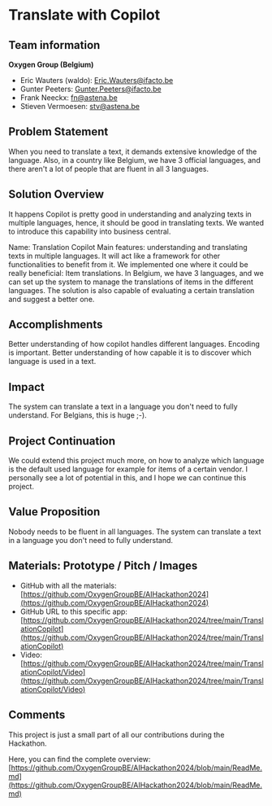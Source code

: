 # Translate with Copilot

## Team information  

**Oxygen Group (Belgium)**

- Eric Wauters (waldo): Eric.Wauters@ifacto.be
- Gunter Peeters: Gunter.Peeters@ifacto.be
- Frank Neeckx: fn@astena.be
- Stieven Vermoesen: stv@astena.be

## Problem Statement
When you need to translate a text, it demands extensive knowledge of the language. Also, in a country like Belgium, we have 3 official languages, and there aren't a lot of people that are fluent in all 3 languages.  

## Solution Overview
It happens Copilot is pretty good in understanding and analyzing texts in multiple languages, hence, it should be good in translating texts.  We wanted to introduce this capability into business central.

Name: Translation Copilot
Main features: understanding and translating texts in multiple languages.  It will act like a framework for other functionalities to benefit from it.
We implemented one where it could be really beneficial: Item translations.  In Belgium, we have 3 languages, and we can set up the system to manage the translations of items in the different languages.
The solution is also capable of evaluating a certain translation and suggest a better one.

## Accomplishments
Better understanding of how copilot handles different languages.
Encoding is important.
Better understanding of how capable it is to discover which language is used in a text.

## Impact
The system can translate a text in a language you don't need to fully understand.
For Belgians, this is huge ;-).

## Project Continuation
We could extend this project much more, on how to analyze which language is the default used language for example for items of a certain vendor.
I personally see a lot of potential in this, and I hope we can continue this project.

## Value Proposition
Nobody needs to be fluent in all languages.  The system can translate a text in a language you don't need to fully understand.

## Materials: Prototype / Pitch / Images
- GitHub with all the materials: [https://github.com/OxygenGroupBE/AIHackathon2024](https://github.com/OxygenGroupBE/AIHackathon2024)
- GitHub URL to this specific app: [https://github.com/OxygenGroupBE/AIHackathon2024/tree/main/TranslationCopilot](https://github.com/OxygenGroupBE/AIHackathon2024/tree/main/TranslationCopilot)
- Video: [https://github.com/OxygenGroupBE/AIHackathon2024/tree/main/TranslationCopilot/Video](https://github.com/OxygenGroupBE/AIHackathon2024/tree/main/TranslationCopilot/Video)

## Comments
This project is just a small part of all our contributions during the Hackathon.  

Here, you can find the complete overview:  [https://github.com/OxygenGroupBE/AIHackathon2024/blob/main/ReadMe.md](https://github.com/OxygenGroupBE/AIHackathon2024/blob/main/ReadMe.md)